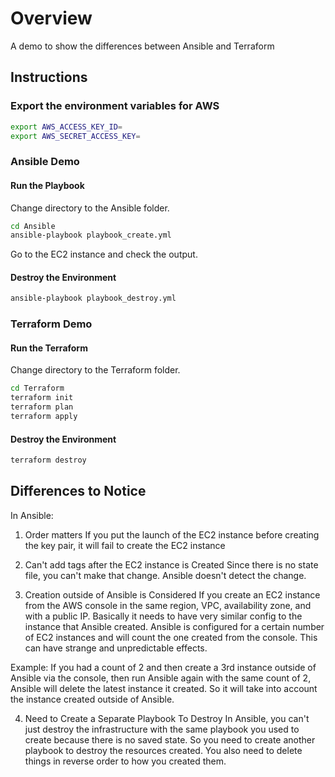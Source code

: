 # Overview
A demo to show the differences between Ansible and Terraform

## Instructions

### Export the environment variables for AWS

```bash
export AWS_ACCESS_KEY_ID=
export AWS_SECRET_ACCESS_KEY=
```

### Ansible Demo

#### Run the Playbook
Change directory to the Ansible folder.

```bash
cd Ansible
ansible-playbook playbook_create.yml
```

Go to the EC2 instance and check the output.

#### Destroy the Environment

```bash
ansible-playbook playbook_destroy.yml
```

### Terraform Demo

#### Run the Terraform

Change directory to the Terraform folder.

```bash
cd Terraform
terraform init
terraform plan
terraform apply
```

#### Destroy the Environment

```bash
terraform destroy
```

## Differences to Notice

In Ansible:

1. Order matters
If you put the launch of the EC2 instance before creating the key pair, it will fail to create the EC2 instance

2. Can't add tags after the EC2 instance is Created
Since there is no state file, you can't make that change. Ansible doesn't detect the change.

3. Creation outside of Ansible is Considered
If you create an EC2 instance from the AWS console in the same region, VPC, availability zone, and with a public IP. Basically it needs to have very similar config to the instance that Ansible created. Ansible is configured for a certain number of EC2 instances and will count the one created from the console. This can have strange and unpredictable effects. 

Example: If you had a count of 2 and then create a 3rd instance outside of Ansible via the console, then run Ansible again with the same count of 2, Ansible will delete the latest instance it created. So it will take into account the instance created outside of Ansible.

4. Need to Create a Separate Playbook To Destroy
In Ansible, you can't just destroy the infrastructure with the same playbook you used to create because there is no saved state. So you need to create another playbook to destroy the resources created. You also need to delete things in reverse order to how you created them.
